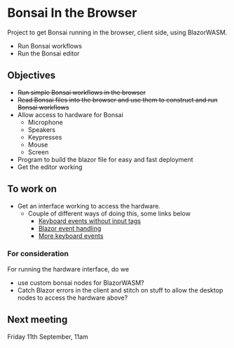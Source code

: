 # Bonsai In the Browser

Project to get Bonsai running in the browser, client side, using BlazorWASM.
* Run Bonsai workflows
* Run the Bonsai editor

## Objectives
* ~~Run simple Bonsai workflows in the browser~~
* ~~Read Bonsai files into the browser and use them to construct and run Bonsai workflows~~
* Allow access to hardware for Bonsai
  * Microphone
  * Speakers
  * Keypresses
  * Mouse
  * Screen
* Program to build the blazor file for easy and fast deployment
* Get the editor working
  
  
## To work on
* Get an interface working to access the hardware.  
  * Couple of different ways of doing this, some links below
    * [Keyboard events without input tags](https://stackoverflow.com/questions/58920461/how-to-detect-key-press-without-using-an-input-tag-in-blazor)
    * [Blazor event handling](https://docs.microsoft.com/en-us/aspnet/core/blazor/components/event-handling?view=aspnetcore-3.1)
    * [More keyboard events](https://www.syncfusion.com/faq/blazor/event-handling/how-to-capture-input-keyboard-events)

### For consideration
For running the hardware interface, do we 
* use custom bonsai nodes for BlazorWASM?  
* Catch Blazor errors in the client and stitch on stuff to allow the desktop nodes to access the hardware above?

## Next meeting
Friday 11th September, 11am
